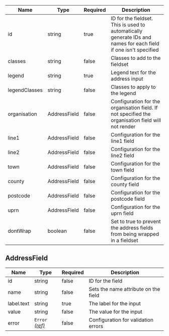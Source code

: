 | Name          | Type         | Required | Description                                                                                                     |
| ------------- | ------------ | -------- | --------------------------------------------------------------------------------------------------------------- |
| id            | string       | true     | ID for the fieldset. This is used to automatically generate IDs and names for each field if one isn't specified |
| classes       | string       | false    | Classes to add to the fieldset                                                                                  |
| legend        | string       | true     | Legend text for the address input                                                                               |
| legendClasses | string       | false    | Classes to apply to the legend                                                                                  |
| organisation  | AddressField | false    | Configuration for the organisation field. If not specified the organisation field will not render               |
| line1         | AddressField | false    | Configuration for the line1 field                                                                               |
| line2         | AddressField | false    | Configuration for the line2 field                                                                               |
| town          | AddressField | false    | Configuration for the town field                                                                                |
| county        | AddressField | false    | Configuration for the county field                                                                              |
| postcode      | AddressField | false    | Configuration for the postcode field                                                                            |
| uprn          | AddressField | false    | Configuration for the uprn field                                                                                |
| dontWrap      | boolean      | false    | Set to true to prevent the address fields from being wrapped in a fieldset                                      |

## AddressField

| Name       | Type                                 | Required | Description                          |
| ---------- | ------------------------------------ | -------- | ------------------------------------ |
| id         | string                               | false    | ID for the field                     |
| name       | string                               | false    | Sets the name attribute on the field |
| label.text | string                               | true     | The label for the input              |
| value      | string                               | false    | The value for the input              |
| error      | `Error` [_(ref)_](/components/error) | false    | Configuration for validation errors  |
